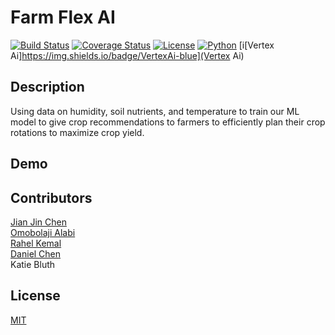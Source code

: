 # Farm Flex AI 

[![Build Status](https://img.shields.io/travis/username/reponame.svg?style=flat-square)](https://travis-ci.org/username/reponame)
[![Coverage Status](https://img.shields.io/coveralls/username/reponame.svg?style=flat-square)](https://coveralls.io/github/username/reponame)
[![License](https://img.shields.io/github/license/isayahc/python-sample-template.svg?style=flat-square)](LICENSE)
[![Python](https://camo.githubusercontent.com/d73a06f6970294a2b730e690c86311aa0a605054f11b53ce6ba4fb9e82f3fe87/68747470733a2f2f696d672e736869656c64732e696f2f707970692f707976657273696f6e732f697079666c6f772e737667)](Python)
[i[Vertex Ai]https://img.shields.io/badge/VertexAi-blue](Vertex Ai)

## Description

Using data on humidity, soil nutrients, and temperature to train our ML model to give crop recommendations to farmers to efficiently plan 
their crop rotations to maximize crop yield.  

## Demo


## Contributors
[Jian Jin Chen](https://github.com/JJC3321) <br />
[Omobolaji Alabi](https://github.com/SlinkyWalnut) <br />
[Rahel Kemal](https://github.com/rahelskemal) <br />
[Daniel Chen](https://github.com/dchen024) <br />
Katie Bluth

## License

[MIT](LICENSE)
